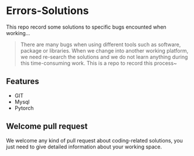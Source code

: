 # Errors-Solutions

This repo record some solutions to specific bugs encounted when working...

> There are many bugs when using different tools such as software, package or libraries. When we change into another working platform, we need re-search the solutions and we do not learn anything during this time-consuming work. This is a repo to record this process~

## Features

- GIT
- Mysql
- Pytorch


## Welcome pull request

We welcome any kind of pull request about coding-related solutions, you just need to give detailed information about your working space.